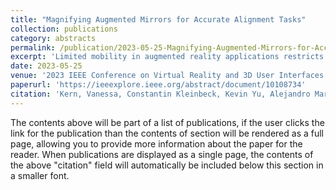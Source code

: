 ```yaml
---
title: "Magnifying Augmented Mirrors for Accurate Alignment Tasks"
collection: publications
category: abstracts
permalink: /publication/2023-05-25-Magnifying-Augmented-Mirrors-for-Accurate-Alignment-Tasks
excerpt: 'Limited mobility in augmented reality applications restricts spatial understanding along with augmentation placement and visibility. Systems can counteract by providing perspectives by tracking and augmenting mirrors without requiring user movement. However, the decreased visual size of mirrored objects reduces accuracy for precision tasks. We propose Magnifying Augmented Mirrors: digitally zoomed mirror images mapped back onto their surface, producing magnified reflections. In a user study (N=14) conducted in virtual reality, we evaluated our method on a precision alignment task. Although participants needed time for acclimatization, they achieved the most accurate results using a magnified mirror..'
date: 2023-05-25
venue: '2023 IEEE Conference on Virtual Reality and 3D User Interfaces Abstracts and Workshops (VRW)'
paperurl: 'https://ieeexplore.ieee.org/abstract/document/10108734'
citation: 'Kern, Vanessa, Constantin Kleinbeck, Kevin Yu, Alejandro Martin-Gomez, Alexander Winkler, Nassir Navab, and Daniel Roth. (2023). &quot;Magnifying Augmented Mirrors for Accurate Alignment Tasks.&quot; <i>In 2023 IEEE Conference on Virtual Reality and 3D User Interfaces Abstracts and Workshops (VRW)</i>. pp. 685-686.'
---
```


The contents above will be part of a list of publications, if the user clicks the link for the publication than the contents of section will be rendered as a full page, allowing you to provide more information about the paper for the reader. When publications are displayed as a single page, the contents of the above "citation" field will automatically be included below this section in a smaller font.
